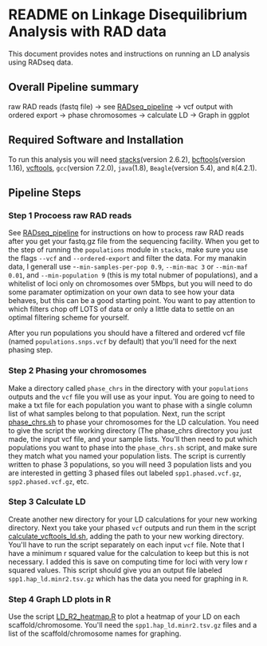 # README on Linkage Disequilibrium Analysis with RAD data

This document provides notes and instructions on running an LD analysis using RADseq data. 

## Overall Pipeline summary

raw RAD reads (fastq file) -> see [RADseq_pipeline](https://github.com/kiralong/RADseq_pipeline) -> vcf output with ordered export -> phase chromosomes -> calculate LD -> Graph in ggplot

## Required Software and Installation
To run this analysis you will need [stacks](https://catchenlab.life.illinois.edu/stacks/)(version 2.6.2), [bcftools](https://samtools.github.io/bcftools/)(version 1.16), [vcftools](https://vcftools.sourceforge.net/), `gcc`(version 7.2.0), `java`(1.8), `Beagle`(version 5.4), and `R`(4.2.1). 

## Pipeline Steps

### Step 1 Procoess raw RAD reads

See [RADseq_pipeline](https://github.com/kiralong/RADseq_pipeline) for instructions on how to process raw RAD reads after you get your fastq.gz file from the sequencing facility. When you get to the step of running the `populations` module in `stacks`, make sure you use the flags `--vcf` and `--ordered-export` and filter the data. For my manakin data, I generall use -`-min-samples-per-pop 0.9`, `--min-mac 3` or `--min-maf 0.01`, and `--min-population 9` (this is my total nubmer of populations), and a whitelist of loci only on chromosomes over 5Mbps, but you will need to do some paramater optimization on your own data to see how your data behaves, but this can be a good starting point. You want to pay attention to which filters chop off LOTS of data or only a little data to settle on an optimal filtering scheme for yourself. 

After you run populations you should have a filtered and ordered vcf file (named `populations.snps.vcf` by default) that you'll need for the next phasing step. 

### Step 2 Phasing your chromosomes
Make a directory called `phase_chrs` in the directory with your `populations` outputs and the `vcf` file you will use as your input. You are going to need to make a txt file for each population you want to phase with a single column list of what samples belong to that population. Next, run the script [phase_chrs.sh](phase_chrs.sh) to phase your chromosomes for the LD calculation. You need to give the script the working directory (The phase_chrs directory you just made, the input vcf file, and your sample lists. You'll then need to put which populations you want to phase into the `phase_chrs.sh` script, and make sure they match what you named your population lists. The script is currently written to phase 3 populations, so you will need 3 population lists and you are interested in getting 3 phased files out labeled `spp1.phased.vcf.gz`, `spp2.phased.vcf.gz`, etc. 

### Step 3 Calculate LD

Create another new directory for your LD calculations for your new working directory. Next you take your phased `vcf` outputs and run them in the script [calculate_vcftools_ld.sh](calculate_vcftools_ld.sh), adding the path to your new working directory. You'll have to run the script separately on each input `vcf` file. Note that I have a minimum r squared value for the calculation to keep but this is not necessary. I added this is save on computing time for loci with very low r squared values. This script should give you an output file labeled `spp1.hap_ld.minr2.tsv.gz` which has the data you need for graphing in `R`. 

### Step 4 Graph LD plots in R

Use the script [LD_R2_heatmap.R](LD_R2_heatmap.R) to plot a heatmap of your LD on each scaffold/chromosome. You'll need the `spp1.hap_ld.minr2.tsv.gz` files and a list of the scaffold/chromosome names for graphing. 

